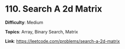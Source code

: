 # 110. Search A 2d Matrix

**Difficulty**: Medium

**Topics**: Array, Binary Search, Matrix

**Link**: https://leetcode.com/problems/search-a-2d-matrix
